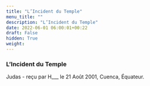 ```yaml
---
title: "L’Incident du Temple"
menu_title: ""
description: "L’Incident du Temple"
date: 2022-06-01 06:00:01+00:22
draft: False
hidden: True
weight:
---
```

### L’Incident du Temple

Judas - reçu par H___  le 21 Août 2001, Cuenca, Équateur.



